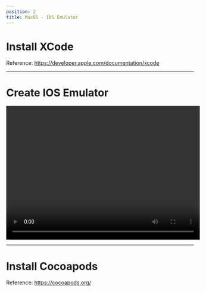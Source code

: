 ```yaml
---
position: 2
title: MacOS - IOS Emulator
---
```


# Install XCode

Reference: https://developer.apple.com/documentation/xcode

---

# Create IOS Emulator

<video width="520" height="360" controls>
  <source src={require('/create-emulator-ios.webm').default} type="video/webm" />
</video>

---

# Install Cocoapods

Reference: https://cocoapods.org/